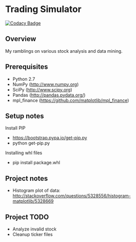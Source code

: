 # Trading Simulator

[![Codacy Badge](https://api.codacy.com/project/badge/Grade/13f16ccbc3de4bc093ac75047fc41a2f)](https://app.codacy.com/manual/mathieugouin/tradesim?utm_source=github.com&utm_medium=referral&utm_content=mathieugouin/tradesim&utm_campaign=Badge_Grade_Dashboard)

## Overview

My ramblings on various stock analysis and data mining.

## Prerequisites

-   Python 2.7
-   NumPy (<http://www.numpy.org>)
-   SciPy (<http://www.scipy.org>)
-   Pandas (<http://pandas.pydata.org/>)
-   mpl_finance (<https://github.com/matplotlib/mpl_finance>)

## Setup notes

Install PIP
-   <https://bootstrap.pypa.io/get-pip.py>
-   python get-pip.py

Installing whl files
-   pip install package.whl

## Project notes

- Histogram plot of data: <http://stackoverflow.com/questions/5328556/histogram-matplotlib/5328669>

## Project TODO
- Analyze invalid stock
- Cleanup ticker files
